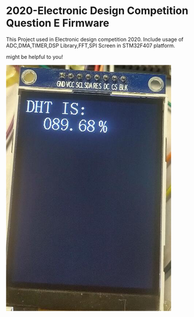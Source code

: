 # 2020-Electronic Design Competition Question E Firmware
 
This Project used in Electronic design competition 2020.
Include usage of ADC,DMA,TIMER,DSP Library,FFT,SPI Screen in STM32F407 platform.

might be helpful to you!


![image](https://github.com/Entropy-O/picgo/blob/master/img/diansai.jpg)





